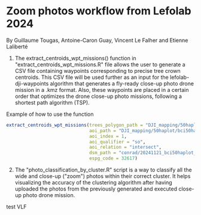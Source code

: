 # Zoom photos workflow from Lefolab 2024
By Guillaume Tougas, Antoine-Caron Guay, Vincent Le Falher and Etienne Laliberté

1. The extract_centroids_wpt_missions() function in "extract_centroids_wpt_missions.R" file allows the user to generate a CSV file containing waypoints corresponding to precise tree crown centroids. This CSV file will be used further as an input for the lefolab-dji-waypoints algorithm that generates a fly-ready close-up photo drone mission in a .kmz format. Also, these waypoints are placed in a certain order that optimizes the drone close-up photo missions, following a shortest path algorithm (TSP).

Example of how to use the function
```R
extract_centroids_wpt_missions(trees_polygon_path = "DJI_mapping/50haplot/50haplot_treesover100m2.gpkg",
                               aoi_path = "DJI_mapping/50haplot/bci50haplot_aoi.gpkg",
                               aoi_index = 1,
                               aoi_qualifier = "so",
                               aoi_relation = "intersect",
                               dsm_path = "conrad/20241121_bci50haplot_m3e/20241121_bci50haplot_m3e_dsm.tif",
                               espg_code = 32617)
```


2. The "photo_classification_by_cluster.R" script is a way to classify all the wide and close-up ("zoom") photos within their correct cluster. It helps visualizing the accuracy of the clustering algorithm after having uploaded the photos from the previously generated and executed close-up photo drone mission.


test VLF
